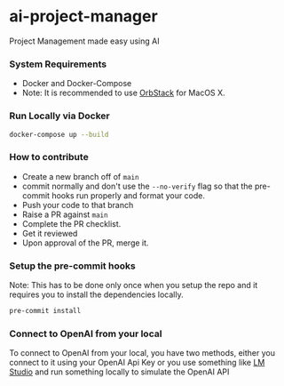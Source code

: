 # ai-project-manager
Project Management made easy using AI

### System Requirements

- Docker and Docker-Compose
- Note: It is recommended to use [OrbStack](https://orbstack.dev/) for MacOS X.

### Run Locally via Docker

```bash
docker-compose up --build
```

### How to contribute

- Create a new branch off of `main`
- commit normally and don't use the `--no-verify` flag so that the pre-commit hooks run properly and format your code.
- Push your code to that branch
- Raise a PR against `main`
- Complete the PR checklist.
- Get it reviewed
- Upon approval of the PR, merge it.

### Setup the pre-commit hooks

Note: This has to be done only once when you setup the repo and it requires you to install the dependencies locally.

```bash
pre-commit install
```

### Connect to OpenAI from your local

To connect to OpenAI from your local, you have two methods, either you connect to it using your OpenAI Api Key or you use something like [LM Studio](https://lmstudio.ai/) and run something locally to simulate the OpenAI API

